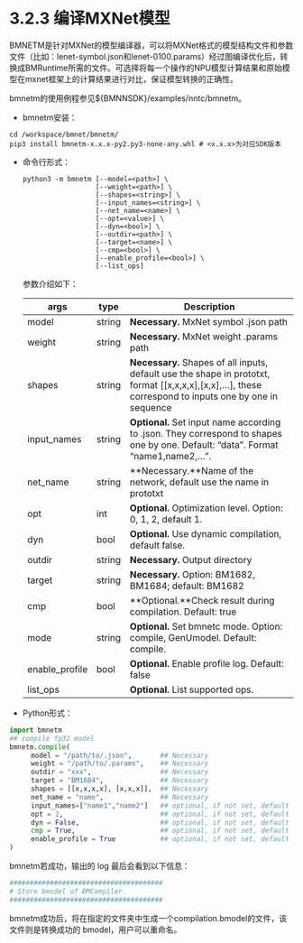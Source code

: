 # 3.2.3 编译MXNet模型

BMNETM是针对MXNet的模型编译器，可以将MXNet格式的模型结构文件和参数文件（比如：lenet-symbol.json和lenet-0100.params）经过图编译优化后，转换成BMRuntime所需的文件。可选择将每一个操作的NPU模型计算结果和原始模型在mxnet框架上的计算结果进行对比，保证模型转换的正确性。

bmnetm的使用例程参见${BMNNSDK}/examples/nntc/bmnetm。

* bmnetm安装：

```
cd /workspace/bmnet/bmnetm/
pip3 install bmnetm-x.x.x-py2.py3-none-any.whl # <x.x.x>为对应SDK版本
```

*   命令行形式：

    ```
    python3 -m bmnetm [--model=<path>] \
                      [--weight=<path>] \
                      [--shapes=<string>] \
                      [--input_names=<string>] \
                      [--net_name=<name>] \
                      [--opt=<value>] \
                      [--dyn=<bool>] \
                      [--outdir=<path>] \
                      [--target=<name>] \
                      [--cmp=<bool>] \
                      [--enable_profile=<bool>] \
                      [--list_ops]
    ```

    参数介绍如下：

    | args            | type   | Description                                                                                                                                              |
    | --------------- | ------ | -------------------------------------------------------------------------------------------------------------------------------------------------------- |
    | model           | string | **Necessary.** MxNet symbol .json path                                                                                                                   |
    | weight          | string | **Necessary.** MxNet weight .params path                                                                                                                 |
    | shapes          | string | **Necessary.** Shapes of all inputs, default use the shape in prototxt, format \[\[x,x,x,x],\[x,x],…], these correspond to inputs one by one in sequence |
    | input\_names    | string | **Optional.** Set input name according to .json. They correspond to shapes one by one. Default: “data”. Format “name1,name2,…”.                          |
    | net\_name       | string | **Necessary.**Name of the network, default use the name in prototxt                                                                                      |
    | opt             | int    | **Optional.** Optimization level. Option: 0, 1, 2, default 1.                                                                                            |
    | dyn             | bool   | **Optional.** Use dynamic compilation, default false.                                                                                                    |
    | outdir          | string | **Necessary.** Output directory                                                                                                                          |
    | target          | string | **Necessary.** Option: BM1682, BM1684; default: BM1682                                                                                                   |
    | cmp             | bool   | **Optional.**Check result during compilation. Default: true                                                                                              |
    | mode            | string | **Optional.** Set bmnetc mode. Option: compile, GenUmodel. Default: compile.                                                                             |
    | enable\_profile | bool   | **Optional.** Enable profile log. Default: false                                                                                                         |
    | list\_ops       |        | **Optional.** List supported ops.                                                                                                                        |
* Python形式：

```python
import bmnetm
## compile fp32 model
bmnetm.compile(
　　  model = "/path/to/.json",       ## Necessary
　　  weight = "/path/to/.params",    ## Necessary
　　  outdir = "xxx",                 ## Necessary
　　  target = "BM1684",              ## Necessary
　　  shapes = [[x,x,x,x], [x,x,x]],  ## Necessary
　　  net_name = "name",              ## Necessary
　　  input_names=["name1","name2"]   ## optional, if not set, default is "data"
　　  opt = 2,                        ## optional, if not set, default equal to 1
　　  dyn = False,                    ## optional, if not set, default equal to False
　　  cmp = True,                     ## optional, if not set, default equal to True
　　  enable_profile = True           ## optional, if not set, default equal to False
)
```

bmnetm若成功，输出的 log 最后会看到以下信息：

```bash
######################################
# Store bmodel of BMCompiler.
######################################
```

bmnetm成功后，将在指定的文件夹中生成一个compilation.bmodel的文件，该文件则是转换成功的 bmodel，用户可以重命名。
